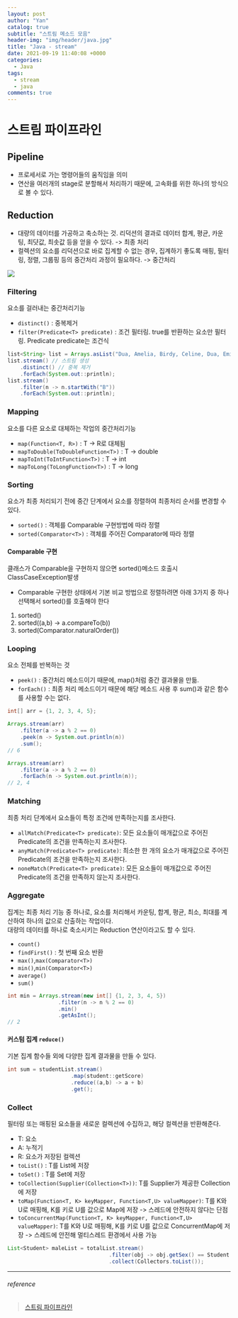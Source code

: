```yaml
---
layout: post
author: "Yan"
catalog: true
subtitle: "스트림 메소드 모음"
header-img: "img/header/java.jpg"
title: "Java - stream"
date: 2021-09-19 11:40:08 +0000
categories:
  - Java
tags:
  - stream
  - java
comments: true
---
```


# 스트림 파이프라인

## Pipeline 
- 프로세서로 가는 명령어들의 움직임을 의미
- 연산을 여러개의 stage로 분할해서 처리하기 때문에, 고속화를 위한 하나의 방식으로 볼 수 있다.

## Reduction
- 대량의 데이터를 가공하고 축소하는 것. 리덕션의 결과로 데이터 합계, 평균, 카운팅, 최댯값, 최솟값 등을 얻을 수 있다. -> 최종 처리
- 컬렉션의 요소를 리덕션으로 바로 집계할 수 없는 경우, 집계하기 좋도록 매핑, 필터링, 정렬, 그룹핑 등의 중간처리 과정이 필요하다. -> 중간처리

![](https://blog.kakaocdn.net/dn/bOal1L/btqygTVOUmK/91WGSPZR5JEeSERr86UB2k/img.png)

### Filtering
요소를 걸러내는 중간처리기능
- `distinct()` : 중복제거
- `filter(Predicate<T> predicate)` : 조건 필터링. true를 반환하는 요소만 필터링. Predicate<T> predicate는 조건식
```java
list<String> list = Arrays.asList("Dua, Amelia, Birdy, Celine, Dua, Emily");
list.stream() // 스트림 생성
    .distinct() // 중복 제거
    .forEach(System.out::println);
list.stream()
    .filter(n -> n.startWith("B"))
    .forEach(System.out::println);
```

### Mapping
요소를 다른 요소로 대체하는 작업의 중간처리기능
- `map(Function<T, R>)` : T -> R로 대체됨
- `mapToDouble(ToDoubleFunction<T>)` : T -> double
- `mapToInt(ToIntFunction<T>)` : T -> int
- `mapToLong(ToLongFunction<T>)` : T -> long

### Sorting
요소가 최종 처리되기 전에 중간 단계에서 요소를 정렬하여 최종처리 순서를 변경할 수 있다.
- `sorted()` : 객체를 Comparable 구현방법에 따라 정렬
- `sorted(Comparator<T>)` : 객체를 주어진 Comparator에 따라 정렬

#### Comparable 구현
클래스가 Comparable을 구현하지 않으면 sorted()메소드 호출시 ClassCaseException발생
- Comparable 구현한 상태에서 기본 비교 방법으로 정렬하려면 아래 3가지 중 하나 선택해서 sorted()를 호출해야 한다
1. sorted()
2. sorted((a,b) -> a.compareTo(b))
3. sorted(Comparator.naturalOrder())

### Looping
요소 전체를 반복하는 것
- `peek()` : 중간처리 메소드이기 때문에, map()처럼 중간 결과물을 만듦.
- `forEach()` : 최종 처리 메소드이기 때문에 해당 메소드 사용 후 sum()과 같은 함수를 사용할 수는 없다.
```java
int[] arr = {1, 2, 3, 4, 5};

Arrays.stream(arr)
    .filter(a -> a % 2 == 0)
    .peek(n -> System.out.println(n))
    .sum();
// 6

Arrays.stream(arr)
    .filter(a -> a % 2 == 0)
    .forEach(n -> System.out.println(n));
// 2, 4
```

### Matching
최종 처리 단계에서 요소들이 특정 조건에 만족하는지를 조사한다.
- `allMatch(Predicate<T> predicate)`: 모든 요소들이 매개값으로 주어진 Predicate의 조건을 만족하는지 조사한다.
- `anyMatch(Predicate<T> predicate)`: 최소한 한 개의 요소가 매개값으로 주어진 Predicate의 조건을 만족하는지 조사한다.
- `noneMatch(Predicate<T> predicate)`: 모든 요소들이 매개값으로 주어진 Predicate의 조건을 만족하지 않는지 조사한다.

### Aggregate
집계는 최종 처리 기능 중 하나로, 요소를 처리해서 카운팅, 합계, 평균, 최소, 최대를 계산하여 하나의 값으로 산출하는 작업이다.  
대량의 데이터를 하나로 축소시키는 Reduction 연산이라고도 할 수 있다.
- `count()`
- `findFirst()` : 첫 번째 요소 반환
- `max()`,`max(Comparator<T>)`
- `min()`,`min(Comparator<T>)`
- `average()`
- `sum()`
```java
int min = Arrays.stream(new int[] {1, 2, 3, 4, 5})
                .filter(n -> n % 2 == 0)
                .min()
                .getAsInt();
// 2
```

#### 커스텀 집계 `reduce()`
기본 집계 함수들 외에 다양한 집계 결과물을 만들 수 있다.
```java
int sum = studentList.stream()
                    .map(student::getScore)
                    .reduce((a,b) -> a + b)
                    .get();
```

### Collect
필터링 또는 매핑된 요소들을 새로운 컬렉션에 수집하고, 해당 컬렉션을 반환해준다.
- T: 요소
- A: 누적기
- R: 요소가 저장된 컬렉션
- `toList()` : T를 List에 저장
- `toSet()` : T를 Set에 저장
- `toCollection(Supplier(Collection<T>))`: T를 Supplier가 제공한 Collection에 저장
- `toMap(Function<T, K> keyMapper, Function<T,U> valueMapper)`: T를 K와 U로 매핑해, K를 키로 U를 값으로 Map에 저장 -> 스레드에 안전하지 않다는 단점
- `toConcurrentMap(Function<T, K> keyMapper, Function<T,U> valueMapper)`: T를 K와 U로 매핑해, K를 키로 U를 값으로 ConcurrentMap에 저장 -> 스레드에 안전해 멀티스레드 환경에서 사용 가능
```java
List<Student> maleList = totalList.stream()
                                .filter(obj -> obj.getSex() == Student.Sex.MALE)
                                .collect(Collectors.toList());
```
-------

###### reference 
> [스트림 파이프라인](https://blog.naver.com/slykid/222289664941)
